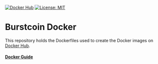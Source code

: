 
[![Docker Hub](https://img.shields.io/badge/burstcoin-docker-blue.svg)](https://hub.docker.com/u/burstcoin/)
[![License: MIT](https://img.shields.io/badge/License-MIT-yellow.svg)](https://opensource.org/licenses/MIT)

# Burstcoin Docker

This repository holds the Dockerfiles used to create the Docker images on [Docker Hub](https://hub.docker.com/u/burstcoin/).

#### [Docker Guide](https://poc-consortium.github.io/burstcoin-guides/wallet/install/docker/)

